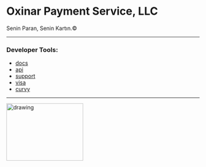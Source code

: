 # Oxinar Payment Service, LLC
Senin Paran, Senin Kartın.©️
___
### Developer Tools:
- [docs](https://oxinar.xyz)
- [api](https://oxinar.xyz)
- [support](https://oxinar.xyz)
- [visa](https://developer.visa.com)
- [curvy](https://developer.mastercard.com)
___
<img src="https://www.pikpng.com/pngl/b/488-4881288_you-can-use-visa-and-mastercard-online-to.png" alt="drawing" width="200" height="150"/>
